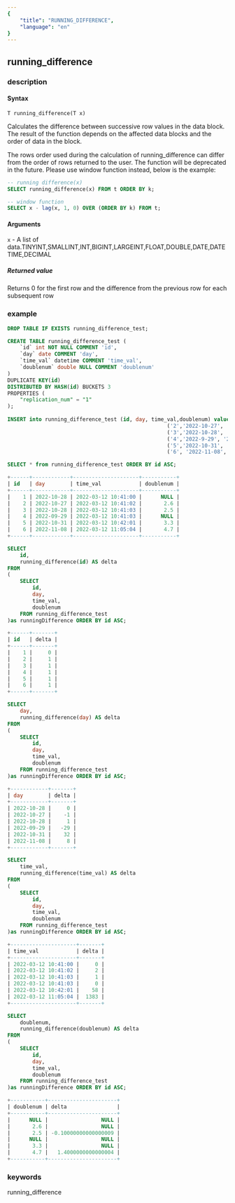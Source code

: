 ```yaml
---
{
    "title": "RUNNING_DIFFERENCE",
    "language": "en"
}
---
```


<!-- 
Licensed to the Apache Software Foundation (ASF) under one
or more contributor license agreements.  See the NOTICE file
distributed with this work for additional information
regarding copyright ownership.  The ASF licenses this file
to you under the Apache License, Version 2.0 (the
"License"); you may not use this file except in compliance
with the License.  You may obtain a copy of the License at
  http://www.apache.org/licenses/LICENSE-2.0
Unless required by applicable law or agreed to in writing,
software distributed under the License is distributed on an
"AS IS" BASIS, WITHOUT WARRANTIES OR CONDITIONS OF ANY
KIND, either express or implied.  See the License for the
specific language governing permissions and limitations
under the License.
-->

## running_difference

### description
#### Syntax

`T running_difference(T x)`

Calculates the difference between successive row values ​​in the data block. 
The result of the function depends on the affected data blocks and the order of data in the block.

The rows order used during the calculation of running_difference can differ from the order of rows returned to the user. The function will be deprecated in the future. Please use window function instead, below is the example:
```sql
-- running difference(x)
SELECT running_difference(x) FROM t ORDER BY k;

-- window function
SELECT x - lag(x, 1, 0) OVER (ORDER BY k) FROM t;
```

#### Arguments
`x` - A list of data.TINYINT,SMALLINT,INT,BIGINT,LARGEINT,FLOAT,DOUBLE,DATE,DATETIME,DECIMAL

##### Returned value
Returns 0 for the first row and the difference from the previous row for each subsequent row

### example

```sql
DROP TABLE IF EXISTS running_difference_test;

CREATE TABLE running_difference_test (
    `id` int NOT NULL COMMENT 'id',
    `day` date COMMENT 'day', 
    `time_val` datetime COMMENT 'time_val',
    `doublenum` double NULL COMMENT 'doublenum'
)
DUPLICATE KEY(id) 
DISTRIBUTED BY HASH(id) BUCKETS 3 
PROPERTIES ( 
    "replication_num" = "1"
); 
                                                  
INSERT into running_difference_test (id, day, time_val,doublenum) values ('1', '2022-10-28', '2022-03-12 10:41:00', null),
                                                   ('2','2022-10-27', '2022-03-12 10:41:02', 2.6),
                                                   ('3','2022-10-28', '2022-03-12 10:41:03', 2.5),
                                                   ('4','2022-9-29', '2022-03-12 10:41:03', null),
                                                   ('5','2022-10-31', '2022-03-12 10:42:01', 3.3),
                                                   ('6', '2022-11-08', '2022-03-12 11:05:04', 4.7); 

SELECT * from running_difference_test ORDER BY id ASC;

+------+------------+---------------------+-----------+
| id   | day        | time_val            | doublenum |
+------+------------+---------------------+-----------+
|    1 | 2022-10-28 | 2022-03-12 10:41:00 |      NULL |
|    2 | 2022-10-27 | 2022-03-12 10:41:02 |       2.6 |
|    3 | 2022-10-28 | 2022-03-12 10:41:03 |       2.5 |
|    4 | 2022-09-29 | 2022-03-12 10:41:03 |      NULL |
|    5 | 2022-10-31 | 2022-03-12 10:42:01 |       3.3 |
|    6 | 2022-11-08 | 2022-03-12 11:05:04 |       4.7 |
+------+------------+---------------------+-----------+

SELECT
    id,
    running_difference(id) AS delta
FROM
(
    SELECT
        id,
        day,
        time_val,
        doublenum
    FROM running_difference_test
)as runningDifference ORDER BY id ASC;

+------+-------+
| id   | delta |
+------+-------+
|    1 |     0 |
|    2 |     1 |
|    3 |     1 |
|    4 |     1 |
|    5 |     1 |
|    6 |     1 |
+------+-------+

SELECT
    day,
    running_difference(day) AS delta
FROM
(
    SELECT
        id,
        day,
        time_val,
        doublenum
    FROM running_difference_test
)as runningDifference ORDER BY id ASC;

+------------+-------+
| day        | delta |
+------------+-------+
| 2022-10-28 |     0 |
| 2022-10-27 |    -1 |
| 2022-10-28 |     1 |
| 2022-09-29 |   -29 |
| 2022-10-31 |    32 |
| 2022-11-08 |     8 |
+------------+-------+

SELECT
    time_val,
    running_difference(time_val) AS delta
FROM
(
    SELECT
        id,
        day,
        time_val,
        doublenum
    FROM running_difference_test
)as runningDifference ORDER BY id ASC;

+---------------------+-------+
| time_val            | delta |
+---------------------+-------+
| 2022-03-12 10:41:00 |     0 |
| 2022-03-12 10:41:02 |     2 |
| 2022-03-12 10:41:03 |     1 |
| 2022-03-12 10:41:03 |     0 |
| 2022-03-12 10:42:01 |    58 |
| 2022-03-12 11:05:04 |  1383 |
+---------------------+-------+

SELECT
    doublenum,
    running_difference(doublenum) AS delta
FROM
(
    SELECT
        id,
        day,
        time_val,
        doublenum
    FROM running_difference_test
)as runningDifference ORDER BY id ASC;

+-----------+----------------------+
| doublenum | delta                |
+-----------+----------------------+
|      NULL |                 NULL |
|       2.6 |                 NULL |
|       2.5 | -0.10000000000000009 |
|      NULL |                 NULL |
|       3.3 |                 NULL |
|       4.7 |   1.4000000000000004 |
+-----------+----------------------+

```

### keywords

running_difference